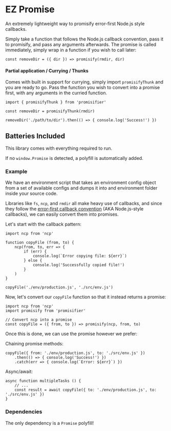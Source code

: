 # EZ Promise
An extremely lightweight way to promisify error-first Node.js style callbacks.

Simply take a function that follows the Node.js callback convention, pass it to promisify, and pass any arguments afterwards. The promise is called immediately, simply wrap in a function if you wish to call later:

```
const removeDir = ({ dir }) => promisify(rmdir, dir)
```

#### Partial application / Currying / Thunks
Comes with built in support for currying, simply import `promisifyThunk` and you are ready to go. Pass the function you wish to convert into a promise first, with any arguments in the curried function.

```
import { promisifyThunk } from 'promisifier'

const removeDir = promisifyThunk(rmdir)

removeDir('./path/to/dir').then(() => { console.log('Success!') })
```

## Batteries Included

This library comes with everything required to run.

If no `window.Promise` is detected, a polyfill is automatically added.

### Example
We have an environment script that takes an environment config object from a set of available configs and dumps it into and environment folder inside your source code.

Libraries like `fs`, `ncp`, and `rmdir` all make heavy use of callbacks, and since they follow the [error-first callback convention](https://nodejs.org/api/errors.html#errors_node_js_style_callbacks) (AKA Node.js-style callbacks), we can easily convert them into promises.

Let's start with the callback pattern:

```
import ncp from 'ncp'

function copyFile (from, to) {
    ncp(from, to, err => {
        if (err) {
            console.log(`Error copying file: ${err}`)
        } else {
            console.log('Successfully copied file!')
        }
    )
}

copyFile('./env/production.js', './src/env.js')
```

Now, let's convert our `copyFile` function so that it instead returns a promise:

```
import ncp from 'ncp'
import promisify from 'promisifier'

// Convert ncp into a promise
const copyFile = ({ from, to }) => promisify(ncp, from, to)
```

Once this is done, we can use the promise however we prefer:

Chaining promise methods:
```
copyFile({ from: './env/production.js', to: './src/env.js' })
    .then(() => { console.log('Success!') })
    .catch(err => { console.log(`Error: ${err}`) })
```

Async/await:
```
async function multipleTasks () {
    // ...
    const result = await copyFile({ to: './env/production.js', to: './src/env.js' })
}
```

### Dependencies

The only dependency is a `Promise` polyfill!
